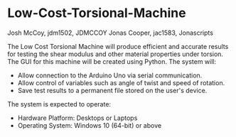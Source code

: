 # Low-Cost-Torsional-Machine

Josh McCoy, jdm1502, JDMCCOY
Jonas Cooper, jac1583, Jonascripts

The Low Cost Torsional Machine will produce efficient and accurate results for testing the shear modulus and other material properties under torsion. The GUI for this machine will be created using Python. The system will:
- Allow connection to the Arduino Uno via serial communication.
- Allow control of variables such as angle of twist and speed of rotation.
- Save test results to a permanent file stored on the user's device. 

The system is expected to operate:
- Hardware Platform: Desktops or Laptops
- Operating System: Windows 10 (64-bit) or above 
